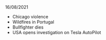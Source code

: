 16/08/2021

- Chicago violence
- Wildfires in Portugal
- Bullfighter dies
- USA opens investigation on Tesla AutoPilot
